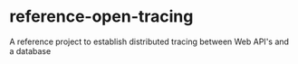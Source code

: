 # reference-open-tracing
A reference project to establish distributed tracing between Web API's and a database
